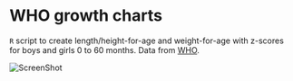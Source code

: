 WHO growth charts
=================

`R` script to create length/height-for-age and weight-for-age with z-scores for boys and girls 0 to 60 months. Data from [WHO](http://www.who.int/childgrowth/en/).

![ScreenShot](https://raw.github.com/ericpgreen/WHO-growth-charts/master/img/WFA-Boys.png)
